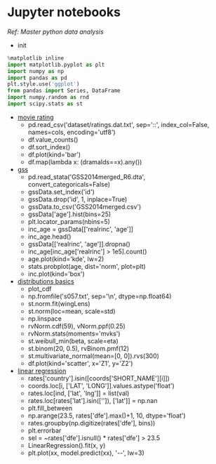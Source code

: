 # Jupyter notebooks

_Ref: Master python data analysis_

- init
```python
%matplotlib inline
import matplotlib.pyplot as plt
import numpy as np
import pandas as pd
plt.style.use('ggplot')
from pandas import Series, DataFrame
import numpy.random as rnd
import scipy.stats as st
```

- [movie rating](movieRating/movie_rating.ipynb)
    + pd.read_csv('dataset/ratings.dat.txt', sep='::', index_col=False, names=cols, encoding='utf8')
    + df.value_counts()
    + df.sort_index()
    + df.plot(kind='bar')
    + df.map(lambda x: (dramaIds==x).any())
- [gss](gss/gss.ipynb)
    + pd.read_stata('GSS2014merged_R6.dta', convert_categoricals=False)
    + gssData.set_index('id')
    + gssData.drop('id', 1, inplace=True)
    + gssData.to_csv('GSS2014merged.csv')
    + gssData['age'].hist(bins=25)
    + plt.locator_params(nbins=5)
    + inc_age = gssData[['realrinc', 'age']]
    + inc_age.head()
    + gssData[['realrinc', 'age']].dropna()
    + inc_age[inc_age['realrinc'] > 1e5].count()
    + age.plot(kind='kde', lw=2)
    + stats.probplot(age, dist='norm', plot=plt)
    + inc.plot(kind='box')
- [distributions basics](model_tutorial/model.ipynb)
    + plot_cdf
    + np.fromfile('s057.txt', sep='\n', dtype=np.float64)
    + st.norm.fit(wingLens)
    + st.norm(loc=mean, scale=std)
    + np.linspace
    + rvNorm.cdf(59), vNorm.ppf(0.25)
    + rvNorm.stats(moments='mvks')
    + st.weibull_min(beta, scale=eta)
    + st.binom(20, 0.5), rvBinom.pmf(12)
    + st.multivariate_normal(mean=[0, 0]).rvs(300)
    + df.plot(kind='scatter', x='Z1', y='Z2')
- [linear regression](LinearRegression/LinearRegression.ipynb)
    + rates['country'].isin([coords['SHORT_NAME'][i]])
    + coords.loc[i, ['LAT', 'LONG']].values.astype('float')
    + rates.loc[ind, ['lat', 'lng']] = list(val)
    + rates.loc[rates['lat'].isin(['']), ['lat']] = np.nan
    + plt.fill_between
    + np.arange(23.5, rates['dfe'].max()+1, 10, dtype='float')
    + rates.groupby(np.digitize(rates['dfe'], bins))
    + plt.errorbar
    + sel = ~rates['dfe'].isnull() * rates['dfe'] > 23.5
    + LinearRegression().fit(x, y)
    + plt.plot(xx, model.predict(xx), '--', lw=3)
